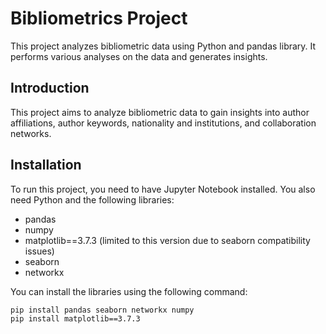 # Bibliometrics Project

This project analyzes bibliometric data using Python and pandas library. It performs various analyses on the data and generates insights.

## Introduction

This project aims to analyze bibliometric data to gain insights into author affiliations, author keywords, nationality and institutions, and collaboration networks.

## Installation

To run this project, you need to have Jupyter Notebook installed. You also need Python and the following libraries:

- pandas
- numpy
- matplotlib==3.7.3 (limited to this version due to seaborn compatibility issues)
- seaborn
- networkx


You can install the libraries using the following command:

```bash
pip install pandas seaborn networkx numpy
pip install matplotlib==3.7.3
```
